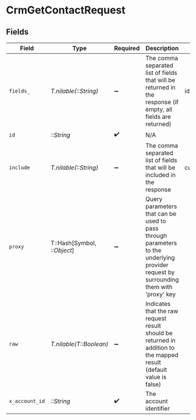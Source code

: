 # CrmGetContactRequest


## Fields

| Field                                                                                                                                                           | Type                                                                                                                                                            | Required                                                                                                                                                        | Description                                                                                                                                                     | Example                                                                                                                                                         |
| --------------------------------------------------------------------------------------------------------------------------------------------------------------- | --------------------------------------------------------------------------------------------------------------------------------------------------------------- | --------------------------------------------------------------------------------------------------------------------------------------------------------------- | --------------------------------------------------------------------------------------------------------------------------------------------------------------- | --------------------------------------------------------------------------------------------------------------------------------------------------------------- |
| `fields_`                                                                                                                                                       | *T.nilable(::String)*                                                                                                                                           | :heavy_minus_sign:                                                                                                                                              | The comma separated list of fields that will be returned in the response (if empty, all fields are returned)                                                    | id,remote_id,first_name,last_name,company_name,emails,phone_numbers,deal_ids,remote_deal_ids,account_ids,remote_account_ids,custom_fields,created_at,updated_at |
| `id`                                                                                                                                                            | *::String*                                                                                                                                                      | :heavy_check_mark:                                                                                                                                              | N/A                                                                                                                                                             |                                                                                                                                                                 |
| `include`                                                                                                                                                       | *T.nilable(::String)*                                                                                                                                           | :heavy_minus_sign:                                                                                                                                              | The comma separated list of fields that will be included in the response                                                                                        | custom_fields                                                                                                                                                   |
| `proxy`                                                                                                                                                         | T::Hash[Symbol, *::Object*]                                                                                                                                     | :heavy_minus_sign:                                                                                                                                              | Query parameters that can be used to pass through parameters to the underlying provider request by surrounding them with 'proxy' key                            |                                                                                                                                                                 |
| `raw`                                                                                                                                                           | *T.nilable(T::Boolean)*                                                                                                                                         | :heavy_minus_sign:                                                                                                                                              | Indicates that the raw request result should be returned in addition to the mapped result (default value is false)                                              |                                                                                                                                                                 |
| `x_account_id`                                                                                                                                                  | *::String*                                                                                                                                                      | :heavy_check_mark:                                                                                                                                              | The account identifier                                                                                                                                          |                                                                                                                                                                 |